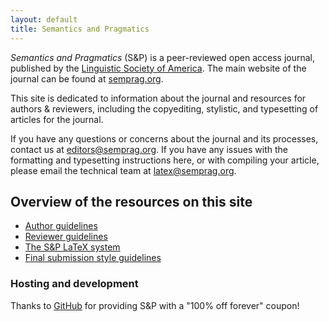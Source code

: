 ```yaml
---
layout: default
title: Semantics and Pragmatics
---
```


*Semantics and Pragmatics* (S&P) is a peer-reviewed open access journal, published by the [Linguistic Society of America](http://www.linguisticsociety.org/). The main website of the journal can be found at [semprag.org](http://semprag.org/).

This site is dedicated to information about the journal and resources for authors & reviewers, including the copyediting, stylistic, and typesetting of articles for the journal.

If you have any questions or concerns about the journal and its processes, contact us at [editors@semprag.org](mailto:editors@semprag.org). If you have any issues with the formatting and typesetting instructions here, or with compiling your article, please email the technical team at [latex@semprag.org](mailto:latex@semprag.org).


## Overview of the resources on this site

* [Author guidelines](author)
* [Reviewer guidelines](reviewers)
* [The S&P LaTeX system](basics)
* [Final submission style guidelines](style)


### Hosting and development

Thanks to [GitHub](https://github.com/) for providing S&P with a "100% off forever" coupon!
